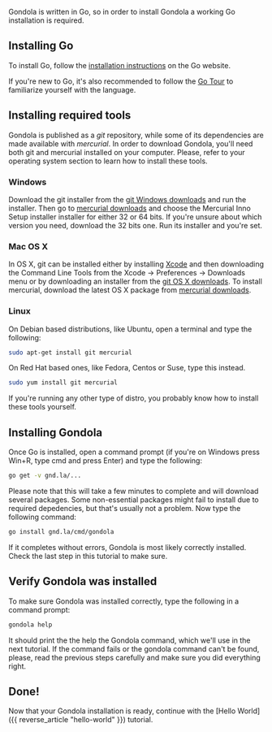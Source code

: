 Gondola is written in Go, so in order to install Gondola
a working Go installation is required.

## Installing Go

To install Go, follow the [installation instructions](http://golang.org/doc/install) 
on the Go website.

If you're new to Go, it's also recommended to follow the
[Go Tour](http://tour.golang.org) to familiarize yourself
with the language.

## Installing required tools

Gondola is published as a *git* repository, while some of
its dependencies are made available with *mercurial*. In
order to download Gondola, you'll need both git and mercurial
installed on your computer. Please, refer to your operating
system section to learn how to install these tools.


### Windows

Download the git installer from the [git Windows downloads](http://git-scm.com/download/win)
and run the installer. Then go to [mercurial downloads](http://mercurial.selenic.com/downloads)
and choose the Mercurial Inno Setup installer installer for either 32 or 64 bits. If you're unsure about
which version you need, download the 32 bits one. Run its installer and you're set.

### Mac OS X

In OS X, git can be installed either by installing [Xcode](https://developer.apple.com/xcode/downloads/) and then
downloading the Command Line Tools from the Xcode -> Preferences -> Downloads menu or by downloading an installer from
the [git OS X downloads](http://git-scm.com/download/mac). To install mercurial, download the latest OS X package
from [mercurial downloads](http://mercurial.selenic.com/downloads).

### Linux

On Debian based distributions, like Ubuntu, open a terminal and type the following:

```sh
sudo apt-get install git mercurial
```

On Red Hat based ones, like Fedora, Centos or Suse, type this instead.

```sh
sudo yum install git mercurial
```

If you're running any other type of distro, you probably know how to install these tools yourself.

## Installing Gondola

Once Go is installed, open a command prompt (if you're on
Windows press Win+R, type cmd and press Enter) and type
the following:

```sh
go get -v gnd.la/...
```

Please note that this will take a few minutes to complete and will download several packages. Some
non-essential packages might fail to install due to required depedencies, but that's usually not
a problem. Now type the following command:

```sh
go install gnd.la/cmd/gondola
```

If it completes without errors, Gondola is most likely correctly installed. Check the last step
in this tutorial to make sure.

## Verify Gondola was installed

To make sure Gondola was installed correctly, type the
following in a command prompt:

```sh
gondola help
```

It should print the the help the Gondola command, which
we'll use in the next tutorial. If the command fails or
the gondola command can't be found, please, read the
previous steps carefully and make sure you did everything
right.

## Done!

Now that your Gondola installation is ready, continue
with the [Hello World]({{ reverse_article "hello-world" }}) tutorial.
